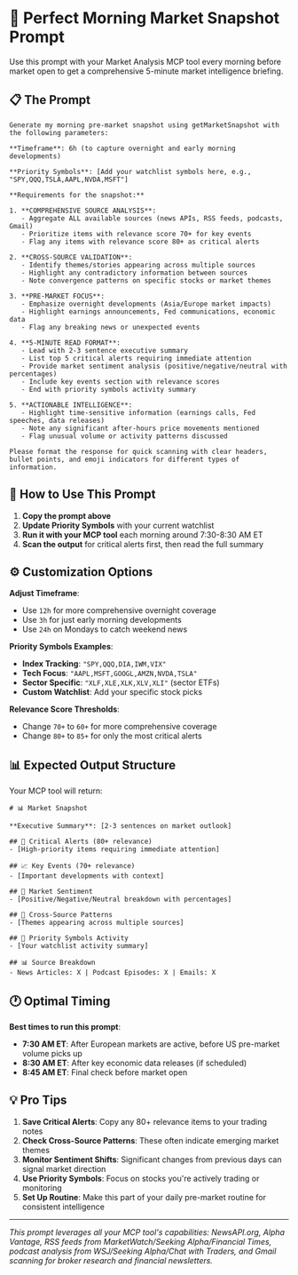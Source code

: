 # 🌅 Perfect Morning Market Snapshot Prompt

Use this prompt with your Market Analysis MCP tool every morning before market open to get a comprehensive 5-minute market intelligence briefing.

## 📋 The Prompt

```
Generate my morning pre-market snapshot using getMarketSnapshot with the following parameters:

**Timeframe**: 6h (to capture overnight and early morning developments)

**Priority Symbols**: [Add your watchlist symbols here, e.g., "SPY,QQQ,TSLA,AAPL,NVDA,MSFT"]

**Requirements for the snapshot:**

1. **COMPREHENSIVE SOURCE ANALYSIS**:
   - Aggregate ALL available sources (news APIs, RSS feeds, podcasts, Gmail)
   - Prioritize items with relevance score 70+ for key events
   - Flag any items with relevance score 80+ as critical alerts

2. **CROSS-SOURCE VALIDATION**:
   - Identify themes/stories appearing across multiple sources
   - Highlight any contradictory information between sources
   - Note convergence patterns on specific stocks or market themes

3. **PRE-MARKET FOCUS**:
   - Emphasize overnight developments (Asia/Europe market impacts)
   - Highlight earnings announcements, Fed communications, economic data
   - Flag any breaking news or unexpected events

4. **5-MINUTE READ FORMAT**:
   - Lead with 2-3 sentence executive summary
   - List top 5 critical alerts requiring immediate attention
   - Provide market sentiment analysis (positive/negative/neutral with percentages)
   - Include key events section with relevance scores
   - End with priority symbols activity summary

5. **ACTIONABLE INTELLIGENCE**:
   - Highlight time-sensitive information (earnings calls, Fed speeches, data releases)
   - Note any significant after-hours price movements mentioned
   - Flag unusual volume or activity patterns discussed

Please format the response for quick scanning with clear headers, bullet points, and emoji indicators for different types of information.
```

## 🎯 How to Use This Prompt

1. **Copy the prompt above**
2. **Update Priority Symbols** with your current watchlist
3. **Run it with your MCP tool** each morning around 7:30-8:30 AM ET
4. **Scan the output** for critical alerts first, then read the full summary

## ⚙️ Customization Options

**Adjust Timeframe**:
- Use `12h` for more comprehensive overnight coverage
- Use `3h` for just early morning developments
- Use `24h` on Mondays to catch weekend news

**Priority Symbols Examples**:
- **Index Tracking**: `"SPY,QQQ,DIA,IWM,VIX"`
- **Tech Focus**: `"AAPL,MSFT,GOOGL,AMZN,NVDA,TSLA"`
- **Sector Specific**: `"XLF,XLE,XLK,XLV,XLI"` (sector ETFs)
- **Custom Watchlist**: Add your specific stock picks

**Relevance Score Thresholds**:
- Change `70+` to `60+` for more comprehensive coverage
- Change `80+` to `85+` for only the most critical alerts

## 📊 Expected Output Structure

Your MCP tool will return:

```
# 📊 Market Snapshot

**Executive Summary**: [2-3 sentences on market outlook]

## 🚨 Critical Alerts (80+ relevance)
- [High-priority items requiring immediate attention]

## 📈 Key Events (70+ relevance)  
- [Important developments with context]

## 💭 Market Sentiment
- [Positive/Negative/Neutral breakdown with percentages]

## 🔗 Cross-Source Patterns
- [Themes appearing across multiple sources]

## 📍 Priority Symbols Activity
- [Your watchlist activity summary]

## 📊 Source Breakdown
- News Articles: X | Podcast Episodes: X | Emails: X
```

## 🕐 Optimal Timing

**Best times to run this prompt**:
- **7:30 AM ET**: After European markets are active, before US pre-market volume picks up
- **8:30 AM ET**: After key economic data releases (if scheduled)
- **8:45 AM ET**: Final check before market open

## 💡 Pro Tips

1. **Save Critical Alerts**: Copy any 80+ relevance items to your trading notes
2. **Check Cross-Source Patterns**: These often indicate emerging market themes
3. **Monitor Sentiment Shifts**: Significant changes from previous days can signal market direction
4. **Use Priority Symbols**: Focus on stocks you're actively trading or monitoring
5. **Set Up Routine**: Make this part of your daily pre-market routine for consistent intelligence

---

*This prompt leverages all your MCP tool's capabilities: NewsAPI.org, Alpha Vantage, RSS feeds from MarketWatch/Seeking Alpha/Financial Times, podcast analysis from WSJ/Seeking Alpha/Chat with Traders, and Gmail scanning for broker research and financial newsletters.*